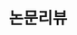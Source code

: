 ---
title: "논문리뷰"
permalink: /category/논문리뷰/
layout: category
taxonomy: 논문리뷰
author_profile: true
--- 